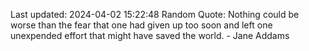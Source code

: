 Last updated: 2024-04-02 15:22:48
Random Quote: Nothing could be worse than the fear that one had given up too soon and left one unexpended effort that might have saved the world. - Jane Addams